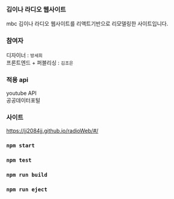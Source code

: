 ### 김이나 라디오 웹사이트
mbc 김이나 라디오 웹사이트를 리액트기반으로 리모델링한 사이트입니다.

### 참여자 
디자이너 : `방세희` <br />
프론트엔드 + 퍼블리싱 : `김조은`

### 적용 api
youtube API <br />
공공데이터포털

### 사이트
https://jj2084jj.github.io/radioWeb/#/


### `npm start`

### `npm test`

### `npm run build`

### `npm run eject`
